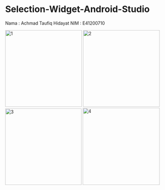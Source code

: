# Selection-Widget-Android-Studio
Nama  : Achmad Taufiq Hidayat
NIM   : E41200710


<img width="245" alt="1" src="https://user-images.githubusercontent.com/75374458/136113851-a27d7e97-cc57-4593-aa26-565615a886c3.PNG">

<img width="245" alt="2" src="https://user-images.githubusercontent.com/75374458/136114009-6618f3b8-85ec-4582-8298-1c3322370dff.PNG">
<img width="244" alt="3" src="https://user-images.githubusercontent.com/75374458/136114023-94e1f258-3b46-4468-869d-8067d02c2f82.PNG">

<img width="246" alt="4" src="https://user-images.githubusercontent.com/75374458/136114038-1d70302d-2005-4369-ab82-9c6d60faa43f.PNG">
